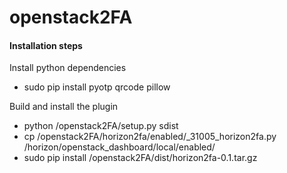 # openstack2FA

#### Installation steps

Install python dependencies
 * sudo pip install pyotp qrcode pillow

Build and install the plugin
 * python <path>/openstack2FA/setup.py sdist
 * cp <path>/openstack2FA/horizon2fa/enabled/_31005_horizon2fa.py <path>/horizon/openstack_dashboard/local/enabled/
 * sudo pip install <path>/openstack2FA/dist/horizon2fa-0.1.tar.gz

